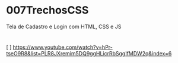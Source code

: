 # 007TrechosCSS
Tela de Cadastro e Login com HTML, CSS e JS 
#
[ ] https://www.youtube.com/watch?v=hPr-tseO9R8&list=PLR8JXremim5DQ9ggHLicrRbSggIfMDW2q&index=6
